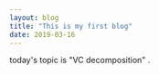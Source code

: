 ```yaml
---
layout: blog
title: "This is my first blog"
date: 2019-03-16
---
```


today's topic is "VC decomposition" . 

